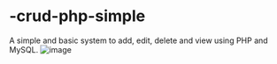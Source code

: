 # -crud-php-simple
A simple and basic system to add, edit, delete and view using PHP and MySQL.
![image](https://user-images.githubusercontent.com/59063946/158382917-9c848012-fc64-41f0-ab28-6928c47a1c98.png)
